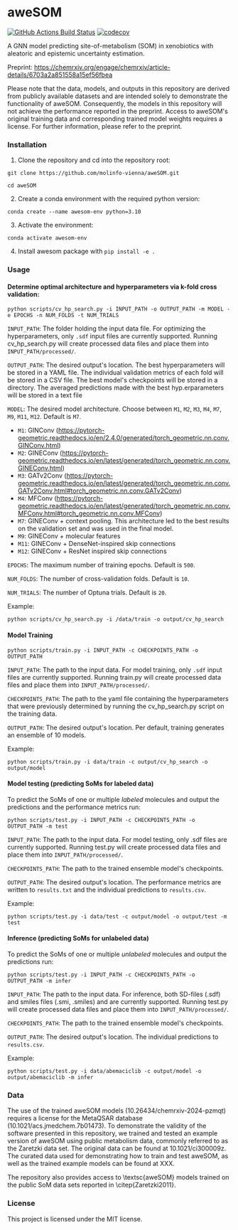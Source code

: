 aweSOM
==============================
[//]: # (Badges)
[![GitHub Actions Build Status](https://github.com/REPLACE_WITH_OWNER_ACCOUNT/som_gnn/workflows/CI/badge.svg)](https://github.com/REPLACE_WITH_OWNER_ACCOUNT/som_gnn/actions?query=workflow%3ACI)
[![codecov](https://codecov.io/gh/REPLACE_WITH_OWNER_ACCOUNT/SOM_GNN/branch/main/graph/badge.svg)](https://codecov.io/gh/REPLACE_WITH_OWNER_ACCOUNT/SOM_GNN/branch/main)


A GNN model predicting site-of-metabolism (SOM) in xenobiotics with aleatoric and epistemic uncertainty estimation.

Preprint: https://chemrxiv.org/engage/chemrxiv/article-details/6703a2a851558a15ef56fbea

Please note that the data, models, and outputs in this repository are derived from publicly available datasets and are intended solely to demonstrate the functionality of aweSOM. Consequently, the models in this repository will not achieve the performance reported in the preprint. Access to aweSOM's original training data and corresponding trained model weights requires a license. For further information, please refer to the preprint.

### Installation

1. Clone the repository and cd into the repository root:

```git clone https://github.com/molinfo-vienna/aweSOM.git```

```cd aweSOM```

2. Create a conda environment with the required python version:

```conda create --name awesom-env python=3.10```

3. Activate the environment:

```conda activate awesom-env```

4. Install awesom package with ```pip install -e .```


### Usage

#### Determine optimal architecture and hyperparameters via k-fold cross validation:

```python scripts/cv_hp_search.py -i INPUT_PATH -o OUTPUT_PATH -m MODEL -e EPOCHS -n NUM_FOLDS -t NUM_TRIALS```

```INPUT_PATH```: The folder holding the input data file. For optimizing the hyperparameters, only ```.sdf``` input files are currently supported. Running cv_hp_search.py will create processed data files and place them into ```INPUT_PATH/processed/```.

```OUTPUT_PATH```: The desired output's location. The best hyperparameters will be stored in a YAML file. The individual validation metrics of each fold will be stored in a CSV file. The best model's checkpoints will be stored in a directory. The averaged predictions made with the best hyp.erparameters will be stored in a text file

```MODEL```: The desired model architecture. Choose between ```M1```, ```M2```, ```M3```, ```M4```, ```M7```, ```M9```, ```M11```, ```M12```.  Default is ```M7```.

* ```M1```: GINConv (https://pytorch-geometric.readthedocs.io/en/2.4.0/generated/torch_geometric.nn.conv.GINConv.html)
* ```M2```: GINEConv (https://pytorch-geometric.readthedocs.io/en/latest/generated/torch_geometric.nn.conv.GINEConv.html)
* ```M3```: GATv2Conv (https://pytorch-geometric.readthedocs.io/en/latest/generated/torch_geometric.nn.conv.GATv2Conv.html#torch_geometric.nn.conv.GATv2Conv)
* ```M4```: MFConv (https://pytorch-geometric.readthedocs.io/en/latest/generated/torch_geometric.nn.conv.MFConv.html#torch_geometric.nn.conv.MFConv)
* ```M7```: GINEConv + context pooling. This architecture led to the best results on the validation set and was used in the final model.
* ```M9```: GINEConv + molecular features
* ```M11```: GINEConv + DenseNet-inspired skip connections
* ```M12```: GINEConv + ResNet inspired skip connections

```EPOCHS```: The maximum number of training epochs. Default is ```500```.

```NUM_FOLDS```: The number of cross-validation folds. Default is ```10```.

```NUM_TRIALS```: The number of Optuna trials. Default is ```20```.

Example:

```python scripts/cv_hp_search.py -i /data/train -o output/cv_hp_search```

#### Model Training

```python scripts/train.py -i INPUT_PATH -c CHECKPOINTS_PATH -o OUTPUT_PATH```

```INPUT_PATH```: The path to the input data. For model training, only ```.sdf``` input files are currently supported. Running train.py will create processed data files and place them into ```INPUT_PATH/processed/```.

```CHECKPOINTS_PATH```: The path to the yaml file containing the hyperparameters that were previously determined by running the cv_hp_search.py script on the training data.

```OUTPUT_PATH```: The desired output's location. Per default, training generates an ensemble of 10 models.

Example:

```python scripts/train.py -i data/train -c output/cv_hp_search -o output/model```

#### Model testing (predicting SoMs for labeled data)

To predict the SoMs of one or multiple *labeled* molecules and output the predictions and the performance metrics run:

```python scripts/test.py -i INPUT_PATH -c CHECKPOINTS_PATH -o OUTPUT_PATH -m test```

```INPUT_PATH```: The path to the input data. For model testing, only .sdf files are currently supported.  Running test.py will create processed data files and place them into ```INPUT_PATH/processed/```.

```CHECKPOINTS_PATH```: The path to the trained ensemble model's checkpoints.

```OUTPUT_PATH```: The desired output's location. The performance metrics are written to ```results.txt``` and the individual predictions to ```results.csv```.

Example:

```python scripts/test.py -i data/test -c output/model -o output/test -m test```

#### Inference (predicting SoMs for unlabeled data)

To predict the SoMs of one or multiple *unlabeled* molecules and output the predictions run:

```python scripts/test.py -i INPUT_PATH -c CHECKPOINTS_PATH -o OUTPUT_PATH -m infer```

```INPUT_PATH```: The path to the input data. For inference, both SD-files (.sdf) and smiles files (.smi, .smiles) and are currently supported. Running test.py will create processed data files and place them into ```INPUT_PATH/processed/```.

```CHECKPOINTS_PATH```: The path to the trained ensemble model's checkpoints.

```OUTPUT_PATH```: The desired output's location. The individual predictions to ```results.csv```.

Example:

```python scripts/test.py -i data/abemaciclib -c output/model -o output/abemaciclib -m infer```

### Data
The use of the trained aweSOM models (10.26434/chemrxiv-2024-pzmqt) requires a license for the MetaQSAR database (10.1021/acs.jmedchem.7b01473). To demonstrate the validity of the software presented in this repository, we trained and tested an example version of aweSOM using public metabolism data, commonly referred to as the Zaretzki data set. The original data can be found at 10.1021/ci300009z. The curated data used for demonstrating how to train and test aweSOM, as well as the trained example models can be found at XXX.

The repository also provides access to \textsc{aweSOM} models trained on the public SoM data sets reported in \citep{Zaretzki2011}. 

### License

This project is licensed under the MIT license.
